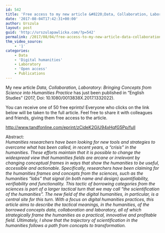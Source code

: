 ```yaml
---
id: 542
title: 'Free access to my new article &#8220;Data, Collaboration, Laboratory&#8221;'
date: '2017-08-04T17:42:31+00:00'
author: Urszula
layout: post
guid: 'http://urszulapawlicka.com/?p=542'
permalink: /2017/08/04/free-access-to-my-new-article-data-collaboration-laboratory/
thm_video_source:
    - '1'
categories:
    - Data
    - 'Digital humanities'
    - Laboratory
    - 'Open access'
    - Publications
---
```


My new article *Data, Collaboration, Laboratory: Bringing Concepts from Science into Humanities Practice* has just been published in “English Studies” (2017, Doi: 10.1080/0013838X.2017.1332022).

You can receive one of 50 free eprints! Everyone who clicks on the link below will be taken to the full article. Feel free to share it with colleagues and friends, giving them free access to the article.

<http://www.tandfonline.com/eprint/zCideK2GiU94xHqfG5Pp/full>

Abstract:  
*Humanities researchers have been looking for new tools and strategies to overcome what has been called, in recent years, a “crisis” in the humanities. These efforts maintain that it is possible to change the widespread view that humanities fields are arcane or irrelevant by changing conceptual frames in ways that show the humanities to be useful, accessible and actionable. Specifically, researchers have been claiming for the humanities frames and concepts from the sciences, such as the humanities “labs” that signal (in both name and design) quantifiability, verifiability and functionality. This tactic of borrowing categories from the sciences is part of a larger tactical turn that we may call “the scientification of the humanities”. The new field of the digital humanities, in particular, is a central site for this turn. With a focus on digital humanities practices, this article aims to describe the tactical meanings, in the humanities, of the borrowed concepts data, collaboration and laboratory, all of which strategically frame the humanities as a practical, innovative and profitable field. Ultimately, I show that the trajectory of scientification in the humanities follows a path from concepts to transformation.*